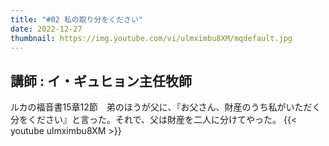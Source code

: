 ```yaml
---
title: "#02 私の取り分をください"
date: 2022-12-27
thumbnail: https://img.youtube.com/vi/ulmximbu8XM/mqdefault.jpg
---
```

講師 : イ・ギュヒョン主任牧師
---
<!--more-->
ルカの福音書15章12節　弟のほうが父に、『お父さん、財産のうち私がいただく分をください』と言った。それで、父は財産を二人に分けてやった。
{{< youtube ulmximbu8XM >}}
